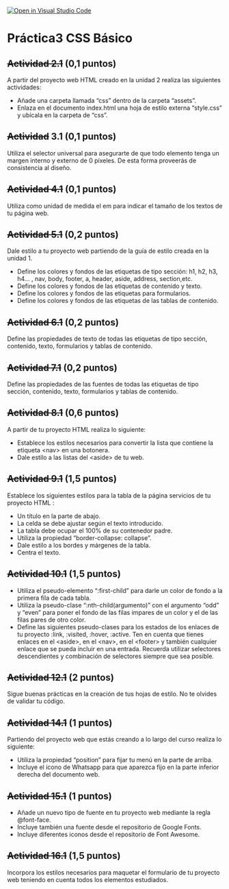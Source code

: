[![Open in Visual Studio Code](https://classroom.github.com/assets/open-in-vscode-c66648af7eb3fe8bc4f294546bfd86ef473780cde1dea487d3c4ff354943c9ae.svg)](https://classroom.github.com/online_ide?assignment_repo_id=9043963&assignment_repo_type=AssignmentRepo)
# Práctica3 CSS Básico

## ~~Actividad 2.1~~ (0,1 puntos)
A partir del proyecto web HTML creado en la unidad 2 realiza las siguientes actividades:
 -	Añade una carpeta llamada “css” dentro de la carpeta “assets”.
 -	Enlaza en el documento index.html una hoja de estilo externa “style.css” y ubícala en la carpeta de “css”.

## ~~Actividad~~ 3.1 (0,1 puntos) 
 Utiliza el selector universal para asegurarte de que todo elemento tenga un margen interno y externo de 0 píxeles. De esta forma proveerás de consistencia al diseño.

## ~~Actividad 4.1~~ (0,1 puntos)
 Utiliza como unidad de medida el em para indicar el tamaño de los textos de tu página web.

## ~~Actividad 5.1~~ (0,2 puntos)
 Dale estilo a tu proyecto web partiendo de la guía de estilo creada en la unidad 1. 
 -	Define los colores y fondos de las etiquetas de tipo sección: h1, h2, h3, h4... , nav, body, footer, a, header, aside, address, section,etc.
 -	Define los colores y fondos de las etiquetas de contenido y texto.
 -	Define los colores y fondos de las etiquetas para formularios.
 -	Define los colores y fondos de las etiquetas de las tablas de contenido.

## ~~Actividad 6.1~~ (0,2 puntos)
 Define las propiedades de texto de todas las etiquetas de tipo sección, contenido, texto, formularios y tablas de contenido.
		 	 	 		
## ~~Actividad 7.1~~ (0,2 puntos)
 Define las propiedades de las fuentes de todas las etiquetas de tipo sección, contenido, texto, formularios y tablas de contenido.

## ~~Actividad 8.1~~ (0,6 puntos)
 A partir de tu proyecto HTML realiza lo siguiente:
 -	Establece los estilos necesarios para convertir la lista que contiene la etiqueta \<nav\> en una botonera.
 -	Dale estilo a las listas del \<aside\> de tu web.

## ~~Actividad 9.1~~ (1,5 puntos)
 Establece los siguientes estilos para la tabla de la página servicios de tu proyecto HTML :
 -	Un título en la parte de abajo.
 -	La celda se debe ajustar según el texto introducido.
 -	La tabla debe ocupar el 100% de su contenedor padre.
 -	Utiliza la propiedad “border-collapse: collapse”.
 -	Dale estilo a los bordes y márgenes de la tabla.
 -	Centra el texto.

## ~~Actividad 10.1~~ (1,5 puntos)
 -	Utiliza el pseudo-elemento “:first-child” para darle un color de fondo a la primera fila de cada tabla.
 -	Utiliza la pseudo-clase “:nth-child(argumento)” con el argumento “odd” y “even” para poner el fondo de las filas impares de un color y el de las filas pares de otro color.
 -	Define las siguientes pseudo-clases para los estados de los enlaces de tu proyecto :link, :visited, :hover, :active. Ten en cuenta que tienes enlaces en el \<aside\>, en el  \<nav\>, en el \<footer\> y también cualquier enlace que se pueda incluir en una entrada. Recuerda utilizar selectores descendientes y combinación de selectores siempre que sea   posible.

## ~~Actividad 12.1~~ (2 puntos)
 Sigue buenas prácticas en la creación de tus hojas de estilo. No te olvides de validar tu código.

## ~~Actividad 14.1~~ (1 puntos)
 Partiendo del proyecto web que estás creando a lo largo del curso realiza lo siguiente:
 -	Utiliza la propiedad “position” para fijar tu menú en la parte de arriba.
 -	Incluye el icono de Whatsapp para que aparezca fijo en la parte inferior derecha del documento web.

## ~~Actividad 15.1~~ (1 puntos)
 -	Añade un nuevo tipo de fuente en tu proyecto web mediante la regla @font-face.
 -	Incluye también una fuente desde el repositorio de Google Fonts.
 -	Incluye diferentes iconos desde el repositorio de Font Awesome.

## ~~Actividad 16.1~~ (1,5 puntos)
 Incorpora los estilos necesarios para maquetar el formulario de tu proyecto web teniendo en cuenta todos los elementos estudiados.
